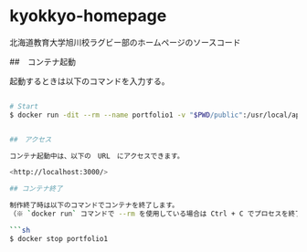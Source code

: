 # kyokkyo-homepage

北海道教育大学旭川校ラグビー部のホームページのソースコード

##　コンテナ起動

起動するときは以下のコマンドを入力する。

````sh

# Start
$ docker run -dit --rm --name portfolio1 -v "$PWD/public":/usr/local/apache2/htdocs/ -p 3000:80 httpd:2.4-alpine


##　アクセス

コンテナ起動中は、以下の　URL　にアクセスできます。

<http://localhost:3000/>

## コンテナ終了

制作終了時は以下のコマンドでコンテナを終了します。
（※ `docker run` コマンドで --rm を使用している場合は Ctrl + C でプロセスを終了すると、自動的にコンテナも削除されます。）

```sh
$ docker stop portfolio1
````
